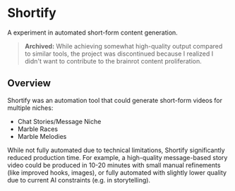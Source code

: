 # Shortify

A experiment in automated short-form content generation.

> **Archived:** While achieving somewhat high-quality output compared to similar tools, the project was discontinued because I realized I didn't want to contribute to the brainrot content proliferation.

## Overview

Shortify was an automation tool that could generate short-form videos for multiple niches:

- Chat Stories/Message Niche
- Marble Races
- Marble Melodies

While not fully automated due to technical limitations, Shortify significantly reduced production time. For example, a high-quality message-based story video could be produced in 10-20 minutes with small manual refinements (like improved hooks, images), or fully automated with slightly lower quality due to current AI constraints (e.g. in storytelling).